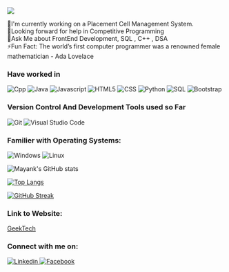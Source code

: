 <img src="https://github.com/mayank171/mayank171/blob/main/download%20(2).png?raw=true">



<p>
 📱I'm currently working on a Placement Cell Management System. <br>
 🤔Looking forward for help in Competitive Programming  <br>
 💬Ask Me about FrontEnd Development, SQL , C++ , DSA <br>
 ⚡Fun Fact: The world’s first computer programmer was a renowned female mathematician - Ada Lovelace
</p>



### Have worked in 
<p>
  <img alt="Cpp" src="https://img.shields.io/badge/Cpp11-blue?logo=c++11&logoColor=white&style=flat" />
  <img alt="Java" src="https://img.shields.io/badge/Java-lightblue?logo=java&logoColor=red&style=flat" />
  <img alt="Javascript" src="https://img.shields.io/badge/Javascript-yellow?logo=javascript&logoColor=white&style=flat" />
  <img alt="HTML5" src="https://img.shields.io/badge/HTML-E34F26?logo=html5&logoColor=white&style=flat" />
  <img alt="CSS" src="https://img.shields.io/badge/CSS-61DAFB?logo=css3&logoColor=white&style=flat" />
  <img alt="Python" src="https://img.shields.io/badge/Python-blue?logo=python&logoColor=white&style=flat" />
  <img alt="SQL" src="https://img.shields.io/badge/Sql-green?logo=microsoft+sql+server&logoColor=white&style=flat" />
 <img alt="Bootstrap" src="https://img.shields.io/badge/Bootstrap-purple?logo=bootstrap&logoColor=white&style=flat" />
  
</p>



### Version Control And Development Tools used so Far
<p>
  <img alt="Git" src="https://img.shields.io/badge/Git-F05032?logo=git&logoColor=white&style=flat" />
  <img alt="Visual Studio Code" src="https://img.shields.io/badge/Visual Studio Code-5C2D91?logo=visual+studio+code&logoColor=white&style=flat" />
</p>



### Familier with Operating Systems:
<p>
  <img alt="Windows" src="https://img.shields.io/badge/Windows-0078D6?logo=windows&logoColor=white&style=flat" />
  <img alt="Linux" src="https://img.shields.io/badge/Linux-DD4814?logo=linux&logoColor=white&style=flat" />
</p>


![Mayank's GitHub stats](https://github-readme-stats.vercel.app/api?username=mayank171&show_icons=true&theme=nightowl)


[![Top Langs](https://github-readme-stats.vercel.app/api/top-langs/?username=mayank171&theme=gotham)](https://github.com/mayank171/github-readme-stats)


[![GitHub Streak](https://github-readme-streak-stats.herokuapp.com/?user=mayank171)](https://git.io/streak-stats)




### Link to Website:
  <p><a href="https://geektech1717.blogspot.com/" target="_blank">GeekTech</a></p>



### Connect with me on:
<p>

 <a href="https://www.linkedin.com/in/mayank-mewar-586090173/">
  <img
    alt="Linkedin"
    src="https://img.shields.io/badge/linkedin-0077B5?logo=linkedin&logoColor=white&style=flat"
  />
  
  <a href="https://www.facebook.com/mayank.mewar.3/">
  <img
    alt="Facebook"
    src="https://img.shields.io/badge/facebook-blue?logo=facebook&logoColor=white&style=flat"
  /><br>
 </p>
  
  
  
